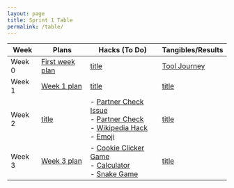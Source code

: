 ```yaml
---
layout: page 
title: Sprint 1 Table
permalink: /table/
---
```


| Week  | Plans         | Hacks (To Do)                                               | Tangibles/Results                                                   |
|-------|---------------|-------------------------------------------------------------|---------------------------------------------------------------------|
| Week 0| [First week plan](#)  | [title](#)                                                  | [Tool Journey](https://zafeera123.github.io/zafeer_2025/ToolsJourney)|
| Week 1| [Week 1 plan](#)  | [title](#)                                                  | [title](#)                                                          |
| Week 2| [title](#)     | - [Partner Check Issue](https://github.com/ZafeerA123/zafeer_2025/issues/1) <br> - [Partner Check](https://zafeera123.github.io/zafeer_2025/Sprint1TSDP) <br> - [Wikipedia Hack](https://zafeera123.github.io/zafeer_2025/wikipedia) <br> - [Emoji](https://zafeera123.github.io/zafeer_2025/Emoji) | [title](#)                                                          |
| Week 3| [Week 3 plan](#)  | - [Cookie Clicker Game](https://zafeera123.github.io/zafeer_2025/Cookie) <br> - [Calculator](https://zafeer123.github.io/zafeer_2025/calculator) <br> - [Snake Game](https://zafeera123.github.io/zafeer_2025/snake) | [title](#)                                                          |



<script src="https://utteranc.es/client.js"
        repo="nighthawkcoders/portfolio_2025"
        issue-term="title"
        label="blogpost-comment"
        theme="github-light"
        crossorigin="anonymous"
        async>
</script>

 